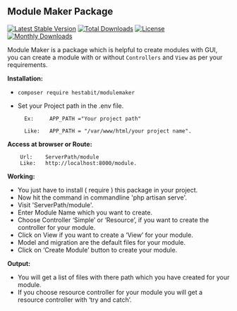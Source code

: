 ## Module Maker Package
[![Latest Stable Version](https://poser.pugx.org/hestalabs/modulemaker/v/stable)](https://packagist.org/packages/hestalabs/modulemaker)
[![Total Downloads](https://poser.pugx.org/hestalabs/modulemaker/downloads)](https://packagist.org/packages/hestalabs/modulemaker)
[![License](https://poser.pugx.org/hestalabs/modulemaker/license)](https://packagist.org/packages/hestalabs/modulemaker)
[![Monthly Downloads](https://poser.pugx.org/hestalabs/modulemaker/d/monthly)](https://packagist.org/packages/hestalabs/modulemaker)


Module Maker is a package which is helpful to create modules with GUI, you can create a module with or without `Controllers` and `View` as per your requirements.

**Installation:**

- `composer require hestabit/modulemaker`
- Set your Project path in the .env file.
        
        Ex:     APP_PATH ="Your project path"

        Like:   APP_PATH = "/var/www/html/your project name".
        
**Access at browser or Route:**

        Url:    ServerPath/module
        Like:   http://localhost:8000/module.


**Working:**

- You just have to install ( require ) this package in your project.
- Now hit the command in commandline 'php artisan serve'.
- Visit 'ServerPath/module'.
- Enter Module Name which you want to create.
- Choose Controller ‘Simple’ or ‘Resource’, if you want to create the controller for your module. 
- Click on View if you want to create a ‘View’ for your module.
- Model and migration are the default files for your module.
- Click on ‘Create Module’ button to create your module.

**Output:**
- You will get a list of files with there path which you have created for your module.
- If you choose resource controller for your module you will get a resource controller with ‘try and catch’.

